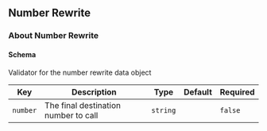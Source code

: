 ## Number Rewrite

### About Number Rewrite

#### Schema

Validator for the number rewrite data object



Key | Description | Type | Default | Required
--- | ----------- | ---- | ------- | --------
`number` | The final destination number to call | `string` |   | `false`


